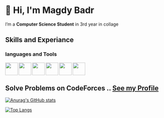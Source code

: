 
<!-- name and who i am start -->
# 👋 Hi, I'm Magdy Badr
I’m a **Computer Science Student** in 3rd year in collage
<!-- name and who i am end -->




## Skills and Experiance

### languages and Tools
<img src="https://cdn-icons-png.flaticon.com/512/5968/5968350.png" width="40" align="left"> <!-- python -->
<img src="https://cdn-icons-png.flaticon.com/512/5968/5968282.png" width="40" align="left"> <!-- java -->
<img src="https://cdn-icons-png.flaticon.com/512/6132/6132222.png" width="40" align="left"> <!-- C++ -->
<img src="https://git-scm.com/images/logos/downloads/Git-Icon-1788C.png" width="40" align="left"> <!-- Git -->
<img src="https://cdn-icons-png.flaticon.com/512/1051/1051326.png" width="40" align="left"> <!-- Github -->
<img src="https://seeklogo.com/images/J/javascript-js-logo-2949701702-seeklogo.com.png" width="40"> <!-- JS -->



## Solve Problems on **CodeForces** .. [See my Profile](https://codeforces.com/profile/magdy22)
[![Anurag's GitHub stats](https://github-readme-stats.vercel.app/api?username=magdybadr978&show_icons=true&hide=issues,contribs)](https://github.com/anuraghazra/github-readme-stats)

[![Top Langs](https://github-readme-stats.vercel.app/api/top-langs/?username=magdybadr978)](https://github.com/anuraghazra/github-readme-stats)

